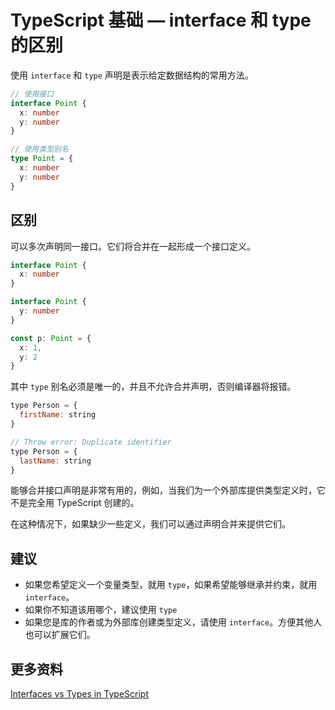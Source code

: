 # TypeScript 基础 — interface 和 type 的区别

使用 `interface` 和 `type` 声明是表示给定数据结构的常用方法。

```ts
// 使用接口
interface Point {
  x: number
  y: number
}

// 使用类型别名
type Point = {
  x: number
  y: number
}
```

## 区别

可以多次声明同一接口。它们将合并在一起形成一个接口定义。

```ts
interface Point {
  x: number
}

interface Point {
  y: number
}

const p: Point = {
  x: 1,
  y: 2
}
```

其中 `type` 别名必须是唯一的，并且不允许合并声明，否则编译器将报错。

```js
type Person = {
  firstName: string
}

// Throw error: Duplicate identifier
type Person = {
  lastName: string
}
```

能够合并接口声明是非常有用的，例如，当我们为一个外部库提供类型定义时，它不是完全用 TypeScript 创建的。

在这种情况下，如果缺少一些定义，我们可以通过声明合并来提供它们。

## 建议

- 如果您希望定义一个变量类型，就用 `type`，如果希望能够继承并约束，就用 `interface`。
- 如果你不知道该用哪个，建议使用 `type`
- 如果您是库的作者或为外部库创建类型定义，请使用 `interface`。方便其他人也可以扩展它们。

## 更多资料

[Interfaces vs Types in TypeScript](https://stackoverflow.com/questions/37233735/interfaces-vs-types-in-typescript)
